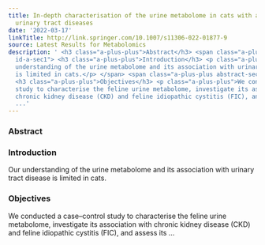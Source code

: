 ```yaml
---
title: In-depth characterisation of the urine metabolome in cats with and without
  urinary tract diseases
date: '2022-03-17'
linkTitle: http://link.springer.com/10.1007/s11306-022-01877-9
source: Latest Results for Metabolomics
description: ' <h3 class="a-plus-plus">Abstract</h3> <span class="a-plus-plus abstract-section
  id-a-sec1"> <h3 class="a-plus-plus">Introduction</h3> <p class="a-plus-plus">Our
  understanding of the urine metabolome and its association with urinary tract disease
  is limited in cats.</p> </span> <span class="a-plus-plus abstract-section id-a-sec2">
  <h3 class="a-plus-plus">Objectives</h3> <p class="a-plus-plus">We conducted a case–control
  study to characterise the feline urine metabolome, investigate its association with
  chronic kidney disease (CKD) and feline idiopathic cystitis (FIC), and assess its
  ...'
---
```

 <h3 class="a-plus-plus">Abstract</h3> <span class="a-plus-plus abstract-section id-a-sec1"> <h3 class="a-plus-plus">Introduction</h3> <p class="a-plus-plus">Our understanding of the urine metabolome and its association with urinary tract disease is limited in cats.</p> </span> <span class="a-plus-plus abstract-section id-a-sec2"> <h3 class="a-plus-plus">Objectives</h3> <p class="a-plus-plus">We conducted a case–control study to characterise the feline urine metabolome, investigate its association with chronic kidney disease (CKD) and feline idiopathic cystitis (FIC), and assess its ...